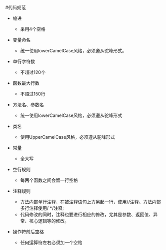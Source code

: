 #代码规范
<br>

* 缩进
    - 采用4个空格
    
* 变量命名
    - 统一使用lowerCamelCase风格，必须遵从驼峰形式。
    
* 单行字符数
    - 不超过120个
    
* 函数最大行数
    - 不超过150行
    
* 方法名、参数名
    - 统一使用lowerCamelCase风格，必须遵从驼峰形式
* 类名
    - 使用UpperCamelCase风格，必须遵从驼峰形式

* 常量
    - 全大写
    
* 空行规则
    - 每两个函数之间会留一行空格
    
* 注释规则
    - 方法内部单行注释，在被注释语句上方另起一行，使用//注释。方法内部多行注释使用/ */注释;
    - 代码修改的同时，注释也要进行相应的修改，尤其是参数、返回值、异常、核心逻辑等的修改。
    
* 操作符前后空格
    - 任何运算符左右必须加一个空格
